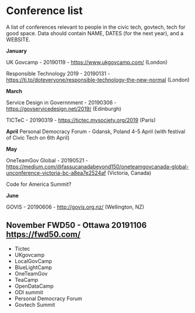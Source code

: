 # Conference list
A list of conferences relevant to people in the civic tech, govtech, tech for good space. Data should contain NAME, DATES (for the next year), and a WEBSITE.

**January**

UK Govcamp - 20190119 - https://www.ukgovcamp.com/ (London)

Responsible Technology 2019 - 20190131 - https://ti.to/doteveryone/responsible-technology-the-new-normal (London)

**March**

Service Design in Governnment - 20190306 - https://govservicedesign.net/2019/ (Edinburgh)

TICTeC - 20190319 - https://tictec.mysociety.org/2019 (Paris)

**April**
Personal Democracy Forum - Gdansk, Poland 4-5 April (with festival of Civic Tech on 6th April) 

**May**

OneTeamGov Global - 20190521 - https://medium.com/@fassucanadabeyond150/oneteamgovcanada-global-unconference-victoria-bc-a8ea7e2524af (Victoria, Canada)

Code for America Summit?

**June**

GOVIS - 20190606 - http://govis.org.nz/ (Wellington, NZ)



**November**
FWD50 - Ottawa 20191106 https://fwd50.com/
----

- Tictec
- UKgovcamp
- LocalGovCamp
- BlueLightCamp
- OneTeamGov
- TeaCamp
- OpenDataCamp
- ODI summit
- Personal Democracy Forum
- Govtech Summit